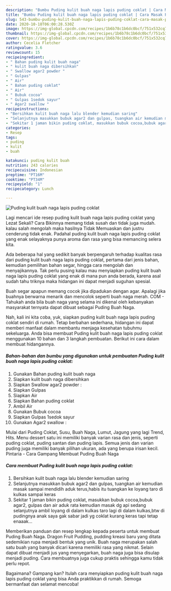 ```yaml
---
description: "Bumbu Puding kulit buah naga lapis puding coklat | Cara Masak Puding kulit buah naga lapis puding coklat Yang Menggugah Selera"
title: "Bumbu Puding kulit buah naga lapis puding coklat | Cara Masak Puding kulit buah naga lapis puding coklat Yang Menggugah Selera"
slug: 543-bumbu-puding-kulit-buah-naga-lapis-puding-coklat-cara-masak-puding-kulit-buah-naga-lapis-puding-coklat-yang-menggugah-selera
date: 2020-10-18T06:00:28.530Z
image: https://img-global.cpcdn.com/recipes/1b6b78c1b6dc0bcf/751x532cq70/puding-kulit-buah-naga-lapis-puding-coklat-foto-resep-utama.jpg
thumbnail: https://img-global.cpcdn.com/recipes/1b6b78c1b6dc0bcf/751x532cq70/puding-kulit-buah-naga-lapis-puding-coklat-foto-resep-utama.jpg
cover: https://img-global.cpcdn.com/recipes/1b6b78c1b6dc0bcf/751x532cq70/puding-kulit-buah-naga-lapis-puding-coklat-foto-resep-utama.jpg
author: Cecelia Fletcher
ratingvalue: 3.6
reviewcount: 15
recipeingredient:
- " Bahan puding kulit buah naga"
- " kulit buah naga dibersihkan"
- " Swallow agar2 powder "
- " Gulpas"
- " Air"
- " Bahan puding coklat"
- " Air"
- " Bubuk cocoa"
- " Gulpas 1sedok sayur"
- " Agar2 swallow "
recipeinstructions:
- "Bersihkan kulit buah naga lalu blender kemudian saring"
- "Selanjutnya masukkan bubuk agar2 dan gulpas, tuangkan air kemudian masak sampai mendidih aduk terus,habis itu tuangkan ke loyang taro di kulkas sampai keras"
- "Sekitar 1 jaman bikin puding coklat, masukkan bubuk cocoa,bubuk agar2, gulpas dan air aduk rata kemudian masak dg api sedang selanjutnya ambil loyang di dalam kulkas taro lagi di dalam kulkas,btw di pudingnya anak saya gak sabar jadi yg coklat kurang keras tapi tetap enaaak..."
categories:
- Resep
tags:
- puding
- kulit
- buah

katakunci: puding kulit buah 
nutrition: 243 calories
recipecuisine: Indonesian
preptime: "PT16M"
cooktime: "PT34M"
recipeyield: "1"
recipecategory: Lunch

---
```



![Puding kulit buah naga lapis puding coklat](https://img-global.cpcdn.com/recipes/1b6b78c1b6dc0bcf/751x532cq70/puding-kulit-buah-naga-lapis-puding-coklat-foto-resep-utama.jpg)

Lagi mencari ide resep puding kulit buah naga lapis puding coklat yang Lezat Sekali? Cara Bikinnya memang tidak susah dan tidak juga mudah. kalau salah mengolah maka hasilnya Tidak Memuaskan dan justru cenderung tidak enak. Padahal puding kulit buah naga lapis puding coklat yang enak selayaknya punya aroma dan rasa yang bisa memancing selera kita.

Ada beberapa hal yang sedikit banyak berpengaruh terhadap kualitas rasa dari puding kulit buah naga lapis puding coklat, pertama dari jenis bahan, kemudian pemilihan bahan segar, hingga cara mengolah dan menyajikannya. Tak perlu pusing kalau mau menyiapkan puding kulit buah naga lapis puding coklat yang enak di mana pun anda berada, karena asal sudah tahu triknya maka hidangan ini dapat menjadi suguhan spesial.

Buah segar apapun memang cocok jika dipadukan dengan agar. Apalagi jika buahnya berwarna menarik dan mencolok seperti buah naga merah. COM - Tahukah anda bila buah naga yang selama ini dikenal oleh kebanyakan masyarakat ternyata dapat dibuat sebagai Puding Buah Naga.


Nah, kali ini kita coba, yuk, siapkan puding kulit buah naga lapis puding coklat sendiri di rumah. Tetap berbahan sederhana, hidangan ini dapat memberi manfaat dalam membantu menjaga kesehatan tubuhmu sekeluarga. Anda bisa membuat Puding kulit buah naga lapis puding coklat menggunakan 10 bahan dan 3 langkah pembuatan. Berikut ini cara dalam membuat hidangannya.

<!--inarticleads1-->

##### Bahan-bahan dan bumbu yang digunakan untuk pembuatan Puding kulit buah naga lapis puding coklat:

1. Gunakan  Bahan puding kulit buah naga
1. Siapkan  kulit buah naga dibersihkan
1. Siapkan  Swallow agar2 powder :
1. Siapkan  Gulpas
1. Siapkan  Air
1. Siapkan  Bahan puding coklat
1. Ambil  Air
1. Gunakan  Bubuk cocoa
1. Siapkan  Gulpas 1sedok sayur
1. Gunakan  Agar2 swallow :


Mulai dari Puding Coklat, Susu, Buah Naga, Lumut, Jagung yang lagi Trend, Hits. Menu dessert satu ini memiliki banyak varian rasa dan jenis, seperti puding coklat, puding santan dan puding lapis. Semua jenis dan varian puding juga memiliki banyak pilihan ukuran, ada yang berupa irisan kecil. Pintaria - Cara Gampang Membuat Puding Buah Naga 

<!--inarticleads2-->

##### Cara membuat Puding kulit buah naga lapis puding coklat:

1. Bersihkan kulit buah naga lalu blender kemudian saring
1. Selanjutnya masukkan bubuk agar2 dan gulpas, tuangkan air kemudian masak sampai mendidih aduk terus,habis itu tuangkan ke loyang taro di kulkas sampai keras
1. Sekitar 1 jaman bikin puding coklat, masukkan bubuk cocoa,bubuk agar2, gulpas dan air aduk rata kemudian masak dg api sedang selanjutnya ambil loyang di dalam kulkas taro lagi di dalam kulkas,btw di pudingnya anak saya gak sabar jadi yg coklat kurang keras tapi tetap enaaak...


Memberikan panduan dan resep lengkap kepada peserta untuk membuat Puding Buah Naga. Dragon Fruit Pudding, pudding kreasi baru yang ditata sedemikian rupa menjadi bentuk yang unik. Buah naga merupakan salah satu buah yang banyak dicari karena memiliki rasa yang nikmat. Selain dapat dibuat menjadi jus yang menyegarkan, buah naga juga bisa disulap menjadi puding. Cara membuatnya juga cukup praktis sehingga kamu tidak perlu repot. 

Bagaimana? Gampang kan? Itulah cara menyiapkan puding kulit buah naga lapis puding coklat yang bisa Anda praktikkan di rumah. Semoga bermanfaat dan selamat mencoba!

